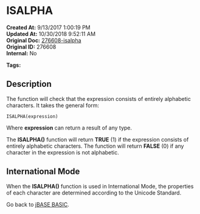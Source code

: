 # ISALPHA

**Created At:** 9/13/2017 1:00:19 PM  
**Updated At:** 10/30/2018 9:52:11 AM  
**Original Doc:** [276608-isalpha](https://docs.jbase.com/36868-jbase-basic/276608-isalpha)  
**Original ID:** 276608  
**Internal:** No  

**Tags:**
<badge text='string manipulation' vertical='middle' />

## Description

The function will check that the expression consists of entirely alphabetic characters. It takes the general form:

```
ISALPHA(expression)
```

Where **expression** can return a result of any type.

The **ISALPHA()** function will return **TRUE** (1) if the expression consists of entirely alphabetic characters. The function will return **FALSE** (0) if any character in the expression is not alphabetic.

## International Mode

When the **ISALPHA()** function is used in International Mode, the properties of each character are determined according to the Unicode Standard.

Go back to [jBASE BASIC](./../jbase-basic-programmers-reference-guide).
